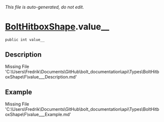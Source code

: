 *This file is auto-generated, do not edit.*

# [BoltHitboxShape](Types/BoltHitboxShape.md).value__
`public int value__`
## Description
Missing File 'C:\Users\Fredrik\Documents\GitHub\bolt_documentation\api\Types\BoltHitboxShape\F\value___Description.md'
## Example
Missing File 'C:\Users\Fredrik\Documents\GitHub\bolt_documentation\api\Types\BoltHitboxShape\F\value___Example.md'
